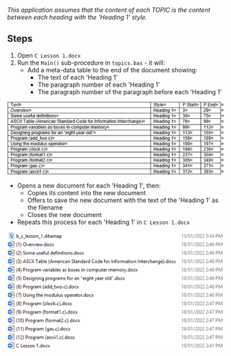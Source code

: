 *This application assumes that the content of each TOPIC is the content between each heading with the 'Heading 1' style.*

Steps
-----
1. Open `C Lesson 1.docx`
2. Run the `Main()` sub-procedure in `topics.bas` - it will:
   * Add a meta-data table to the end of the document showing:
     *  The text of each 'Heading 1'
     *  The paragraph number of each 'Heading 1'
     *  The paragraph number of the paragraph before each 'Heading 1'

![image](meta_data_table.png)

   * Opens a new document for each 'Heading 1', then:
     * Copies its content into the new document
     * Offers to save the new document with the text of the 'Heading 1' as the filename
     * Closes the new document
   * Repeats this process for each 'Heading 1' in `C Lesson 1.docx`

![image](exported_topic_files.png)
